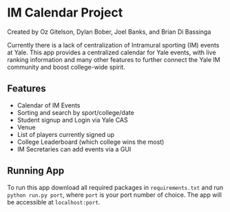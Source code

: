 # IM Calendar Project

Created by Oz Gitelson, Dylan Bober, Joel Banks, and Brian Di Bassinga

Currently there is a lack of centralization of Intramural sporting (IM) events at Yale. This app provides a centralized calendar for Yale events, with live ranking information and many other features to further connect the Yale IM community and boost college-wide spirit.

## Features
* Calendar of IM Events
* Sorting and search by sport/college/date
* Student signup and Login via Yale CAS
* Venue
* List of players currently signed up
* College Leaderboard (which college wins the most)
* IM Secretaries can add events via a GUI

## Running App
To run this app download all required packages in `requirements.txt` and run `python run.py port`, where `port` is your port number of choice. The app will be accessible at `localhost:port`.